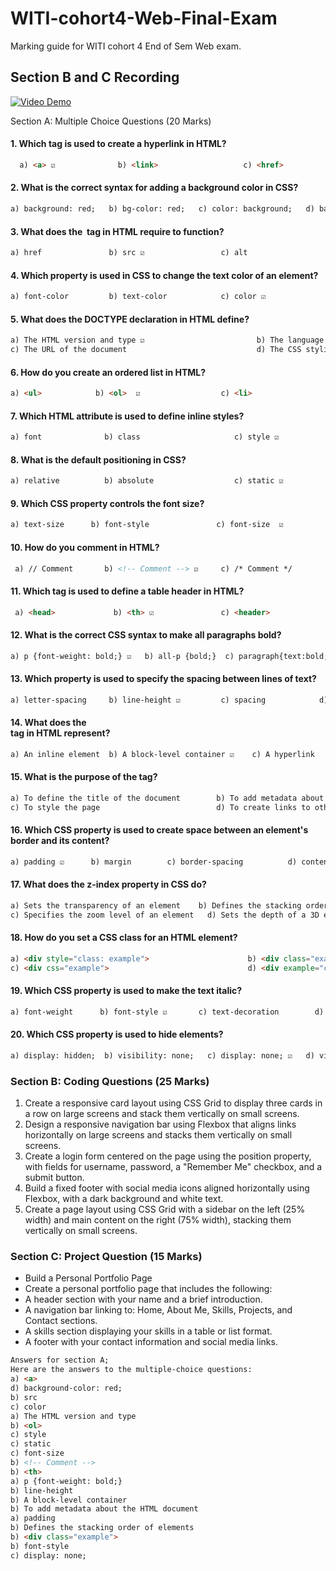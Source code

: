# WITI-cohort4-Web-Final-Exam
Marking guide for WITI cohort 4 End of Sem Web exam.

## Section B and C Recording

[![Video Demo](https://img.youtube.com/vi/rvKlI33VlJc/0.jpg)](https://www.youtube.com/watch?v=rvKlI33VlJc)


Section A: Multiple Choice Questions (20 Marks)

#### 1. Which tag is used to create a hyperlink in HTML? 
```html
  a) <a> ☑️              b) <link>                   c) <href>                   d) <anchor>
```

#### 2. What is the correct syntax for adding a background color in CSS? 
```html
a) background: red;   b) bg-color: red;   c) color: background;   d) background-color: red; ☑️
```

#### 3. What does the <img> tag in HTML require to function? 
```html
a) href               b) src ☑️                 c) alt                      d) path
```

#### 4. Which property is used in CSS to change the text color of an element? 
```html
a) font-color         b) text-color            c) color ☑️                d) foreground-color
```

#### 5. What does the DOCTYPE declaration in HTML define? 
```html
a) The HTML version and type ☑️                         b) The language of the document 
c) The URL of the document                             d) The CSS styling rules
```

#### 6. How do you create an ordered list in HTML? 
```html
a) <ul>            b) <ol>  ☑️                  c) <li>                    d) <order>
```

#### 7. Which HTML attribute is used to define inline styles? 
```html
a) font              b) class                     c) style ☑️                d) styles
```

#### 8. What is the default positioning in CSS? 
```html
a) relative          b) absolute                  c) static ☑️               d) fixed
```

#### 9. Which CSS property controls the font size? 
```html
a) text-size      b) font-style               c) font-size  ☑️              d) text-style
```

#### 10. How do you comment in HTML?
```html
 a) // Comment       b) <!-- Comment --> ☑️     c) /* Comment */         d) # Comment
 ```

#### 11. Which tag is used to define a table header in HTML?
```html
 a) <head>             b) <th> ☑️               c) <header>                d) <tr>
```

#### 12. What is the correct CSS syntax to make all paragraphs bold?
```html
a) p {font-weight: bold;} ☑️   b) all-p {bold;}  c) paragraph{text:bold;}  d) p {weight:bold;}
```

#### 13. Which property is used to specify the spacing between lines of text? 
```html
a) letter-spacing     b) line-height ☑️         c) spacing            d) text-indent
```

#### 14. What does the <div> tag in HTML represent? 
```html
a) An inline element  b) A block-level container ☑️    c) A hyperlink     d) A styling tag
```

#### 15. What is the purpose of the <meta> tag? 
```html
a) To define the title of the document        b) To add metadata about the HTML document ☑️
c) To style the page                          d) To create links to other pages
```

#### 16. Which CSS property is used to create space between an element's border and its content? 
```html
a) padding ☑️      b) margin        c) border-spacing          d) content-spacing
```

#### 17. What does the z-index property in CSS do? 
```html
a) Sets the transparency of an element    b) Defines the stacking order of elements ☑️   
c) Specifies the zoom level of an element   d) Sets the depth of a 3D element
```

#### 18. How do you set a CSS class for an HTML element? 
```html
a) <div style="class: example">                      b) <div class="example"> ☑️
c) <div css="example">                               d) <div example="class">
```

#### 19. Which CSS property is used to make the text italic? 
```html
a) font-weight      b) font-style ☑️       c) text-decoration        d) text-style
```

#### 20. Which CSS property is used to hide elements? 
```html
a) display: hidden;  b) visibility: none;   c) display: none; ☑️   d) visibility: hidden;
```

### Section B: Coding Questions (25 Marks)

1. Create a responsive card layout using CSS Grid to display three cards in a row on large screens and stack them vertically on small screens.
2. Design a responsive navigation bar using Flexbox that aligns links horizontally on large screens and stacks them vertically on small screens.
3. Create a login form centered on the page using the position property, with fields for username, password, a "Remember Me" checkbox, and a submit button.
4. Build a fixed footer with social media icons aligned horizontally using Flexbox, with a dark background and white text.
5. Create a page layout using CSS Grid with a sidebar on the left (25% width) and main content on the right (75% width), stacking them vertically on small screens.

### Section C: Project Question (15 Marks)
- Build a Personal Portfolio Page
- Create a personal portfolio page that includes the following:
- A header section with your name and a brief introduction.
- A navigation bar linking to: Home, About Me, Skills, Projects, and Contact sections.
- A skills section displaying your skills in a table or list format.
- A footer with your contact information and social media links.


```html
Answers for section A;
Here are the answers to the multiple-choice questions:
a) <a>
d) background-color: red;
b) src
c) color
a) The HTML version and type
b) <ol>
c) style
c) static
c) font-size
b) <!-- Comment -->
b) <th>
a) p {font-weight: bold;}
b) line-height
b) A block-level container
b) To add metadata about the HTML document
a) padding
b) Defines the stacking order of elements
b) <div class="example">
b) font-style
c) display: none;
```
